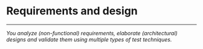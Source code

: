 # Requirements and design
***
*You analyze (non-functional) requirements, elaborate (architectural) designs and validate them using multiple types of test techniques.*
